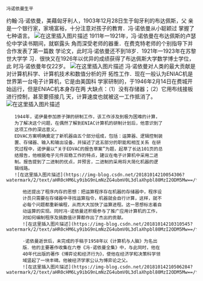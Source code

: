 ﻿    冯诺依曼生平
   约翰·冯·诺依曼，美藉匈牙利人，1903年12月28日生于匈牙利的布达佩斯，父
   亲是一个银行家，家境富裕，十分注意对孩子的教育．冯·诺依曼从小聪颖过
   掌握了七种语言。
  ![在这里插入图片描述](https://img-blog.csdn.net/20181014204406296?watermark/2/text/aHR0cHM6Ly9ibG9nLmNzZG4ubmV0L3dlaXhpbl80MzI2ODM5Mw==/font/5a6L5L2T/fontsize/400/fill/I0JBQkFCMA==/dissolve/70)
       1911年一1921年，冯·诺依曼在布达佩斯的卢瑟伦中学读书期间，就崭露头
       角而深受老师的器重．在费克特老师的个别指导下并合作发表了第一篇数
       学论文，此时冯·诺依曼还不到18岁．1921年一1923年在苏黎世大学学
       习．很快又在1926年以优异的成绩获得了布达佩斯大学数学博士学位，此
       时冯·诺依曼年仅22岁。
       ![在这里插入图片描述](https://img-blog.csdn.net/20181014204828948?watermark/2/text/aHR0cHM6Ly9ibG9nLmNzZG4ubmV0L3dlaXhpbl80MzI2ODM5Mw==/font/5a6L5L2T/fontsize/400/fill/I0JBQkFCMA==/dissolve/70)
       冯·诺依曼对人类的最大贡献是对计算机科学、计算机技术和数值分析的开
       拓性工作．现在一般认为ENIAC机是世界第一台电子计算机，它是由美国科
       学家研制的，于1946年2月14日在费城开始运行，但是ENIAC机本身存在两
       大缺点：（1）没有存储器；（2）它用布线接板进行控制，甚至要搭接几
       天，计算速度也就被这一工作抵消了。
       ![在这里插入图片描述](https://img-blog.csdn.net/20181014205413270?watermark/2/text/aHR0cHM6Ly9ibG9nLmNzZG4ubmV0L3dlaXhpbl80MzI2ODM5Mw==/font/5a6L5L2T/fontsize/400/fill/I0JBQkFCMA==/dissolve/70)
       
       1944年，诺伊曼参加原子弹的研制工作，该工作涉及到极为困难的计算，
       为了解决这个问题，在偶然了解到ENIAC计算机的研制计划后，他意识到了
       这项工作的深远意义。
       EDVAC方案明确奠定了新机器由五个部分组成，包括：运算器、逻辑控制装
       置、存储器、输入和输出设备，并描述了这五部分的职能和相互关系 在研
       究过程中，诺伊曼以“关于EDVAC的报告草案”为题，起草了长达101页的总
       结报告，他根据电子元件双稳工作的特点，建议在电子计算机中采用二进
       制。报告提到了二进制的优点，并预言，二进制的采用将大简化机器的逻
       辑线路。
       ![在这里插入图片描述](https://img-blog.csdn.net/20181014210054306?watermark/2/text/aHR0cHM6Ly9ibG9nLmNzZG4ubmV0L3dlaXhpbl80MzI2ODM5Mw==/font/5a6L5L2T/fontsize/400/fill/I0JBQkFCMA==/dissolve/70)
         
          他还提出了程序内存的思想：把运算程序存在机器的存储器中，程序设
          计员只需要在存储器中寻找运算指令，机器就会自行计算，这样，就不
          必每个问题都重新编程，从而大大加快了运算进程。这一思想标志着自
          动运算的实现。同时冯·诺依曼还积极参与了推广应用计算机的工作，
          对如何编制程序及搞数值计算都作出了杰出的贡献。
          ![在这里插入图片描述](https://img-blog.csdn.net/20181014210310545?watermark/2/text/aHR0cHM6Ly9ibG9nLmNzZG4ubmV0L3dlaXhpbl80MzI2ODM5Mw==/font/5a6L5L2T/fontsize/400/fill/I0JBQkFCMA==/dissolve/70)
          
          ·诺依曼逝世后，未完成的手稿于1958年以《计算机与人脑》为名出
          版．他的主要著作收集在六卷《冯·诺依曼全集》中，与此同时，他在
          40年代出版的著作《博弈论和经济行为》，使他在经济学和决策科学领
          域竖起了一块丰碑。他被经济学家公认为博弈论之父。
          ![在这里插入图片描述](https://img-blog.csdn.net/20181014210506284?watermark/2/text/aHR0cHM6Ly9ibG9nLmNzZG4ubmV0L3dlaXhpbl80MzI2ODM5Mw==/font/5a6L5L2T/fontsize/400/fill/I0JBQkFCMA==/dissolve/70)
